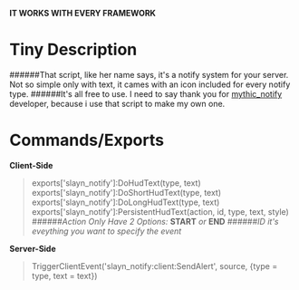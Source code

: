 **IT WORKS WITH EVERY FRAMEWORK**
# Tiny Description
######That script, like her name says, it's a notify system for your server. Not so simple only with text, it cames with an icon included for every notify type.
######It's all free to use. I need to say thank you for [mythic_notify](https://github.com/JayMontana36/mythic_notify) developer, because i use that script to make my own one.

# Commands/Exports
**Client-Side**
> exports['slayn_notify']:DoHudText(type, text)
> exports['slayn_notify']:DoShortHudText(type, text)
> exports['slayn_notify']:DoLongHudText(type, text)
> exports['slayn_notify']:PersistentHudText(action, id, type, text, style)
######*Action Only Have 2 Options:* **START** *or* **END**
######*ID it's eveything you want to specify the event*

**Server-Side**
> TriggerClientEvent('slayn_notify:client:SendAlert', source, {type = type, text = text})
